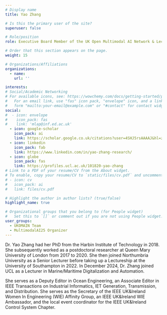 ```yaml
---
# Display name
title: Yao Zhang

# Is this the primary user of the site?
superuser: false

# Role/position
role: Executive Board Member of the UK Open Multimodal AI Network & Lecturer in Marine/Maritime Digitalisation and Automation, UCL

# Order that this section appears on the page.
weight: 15

# Organizations/Affiliations
organizations:
  - name:
    url: '' 

interests:
# Social/Academic Networking
# For available icons, see: https://wowchemy.com/docs/getting-started/page-builder/#icons
#   For an email link, use "fas" icon pack, "envelope" icon, and a link in the
#   form "mailto:your-email@example.com" or "#contact" for contact widget.
social:
#  - icon: envelope
#    icon_pack: fas
#    link: 'mlap@inf.ed.ac.uk'
  - icon: google-scholar
    icon_pack: ai
    link: https://scholar.google.co.uk/citations?user=4SHJ5rsAAAAJ&hl=zh-CN
  - icon: linkedin
    icon_pack: fab
    link: https://www.linkedin.com/in/yao-zhang-research/
  - icon: globe
    icon_pack: fas
    link: https://profiles.ucl.ac.uk/101820-yao-zhang
# Link to a PDF of your resume/CV from the About widget.
# To enable, copy your resume/CV to `static/files/cv.pdf` and uncomment the lines below.
# - icon: cv
#   icon_pack: ai
#   link: files/cv.pdf

# Highlight the author in author lists? (true/false)
highlight_name: true

# Organizational groups that you belong to (for People widget)
#   Set this to `[]` or comment out if you are not using People widget.
user_groups:
  - UKOMAIN Team
  - MultimodalAI25 Organizer
---
```

Dr. Yao Zhang had her PhD from the Harbin Institute of Technology in 2018. She subsequently worked as a postdoctoral researcher at Queen Mary University of London from 2017 to 2020. She then joined Northumbria University as a Senior Lecturer before taking up a Lectureship at the University of Southampton in 2022. In December 2024, Dr. Zhang joined UCL as a Lecturer in Marine/Maritime Digitalization and Automation.

She serves as a Deputy Editor in Ocean Engineering, an Associate Editor in IEEE Transactions on Industrial Informatics, IET Generation, Transmission, and Distribution. She serves as the Secretary of the IEEE UK&Ireland Women In Engineering (WIE) Affinity Group, an IEEE UK&Ireland WIE Ambassador, and the local event coordinator for the IEEE UK&Ireland Control System Chapter. 


